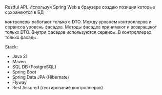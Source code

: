 Restful API.
Используя Spring Web в браузере создаю позиции которые сохраняются в БД

контролеры работают только с  DTO.
Между уровнем контроллеров и сервисов уровень фасадов. 
Методы фасадов принимают и возвращают только DTO.
Внутри фасадов используются сервисы.
В контроллерах только фасады. 

Stack:
- Java 21
- Maven
- SQL DB (PostgreSQL)
- Spring Boot
- Spring Data JPA (Hibernate)
- Flyway
- Rest Assured (тестирование контроллеров)




